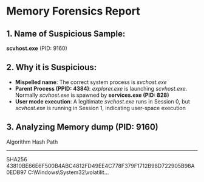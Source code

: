 # Memory Forensics Report

## 1. Name of Suspicious Sample:
**scvhost.exe** (PID: 9160)

## 2. Why it is Suspicious:
- **Mispelled name**: The correct system process is *svchost.exe*
- **Parent Process (PPID: 4384)**: *explorer.exe* is launching *scvhost.exe*. Normally *scvhost.exe* is spawned by **services.exe (PID: 828)**
- **User mode execution**: A legitimate *svchost.exe* runs in Session 0, but *scvhost.exe* is running in Session 1, indicating user-space execution

## 3. Analyzing Memory dump (PID: 9160)
Algorithm       Hash                                                                   Path
---------       ----                                                                   ----
SHA256          43810BE66E6F500B4ABC4812FD49EE4C778F379F1712B98D722905B98A0EDB97       C:\Windows\System32\volatilit...
